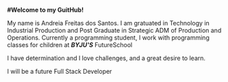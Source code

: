 
**#Welcome to my GuitHub!**

My name is Andreia Freitas dos Santos. I am gratuated in Technology in Industrial Production and Post Graduate in Strategic ADM of Production and Operations.
Currently a programming student, I work with programming classes for children at ***BYJU'S*** FutureSchool

I have determination and I love challenges, and a great desire to learn.

I will be a future Full Stack Developer
